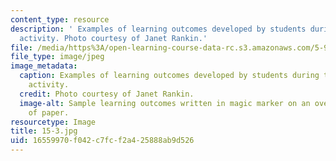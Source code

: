 ```yaml
---
content_type: resource
description: ' Examples of learning outcomes developed by students during the in-class
  activity. Photo courtesy of Janet Rankin.'
file: /media/https%3A/open-learning-course-data-rc.s3.amazonaws.com/5-95j-teaching-college-level-science-and-engineering-fall-2015/16559970f042c7fcf2a425888ab9d526_15-3.jpg
file_type: image/jpeg
image_metadata:
  caption: Examples of learning outcomes developed by students during the in-class
    activity.
  credit: Photo courtesy of Janet Rankin.
  image-alt: Sample learning outcomes written in magic marker on an oversized sheet
    of paper.
resourcetype: Image
title: 15-3.jpg
uid: 16559970-f042-c7fc-f2a4-25888ab9d526
---
```

